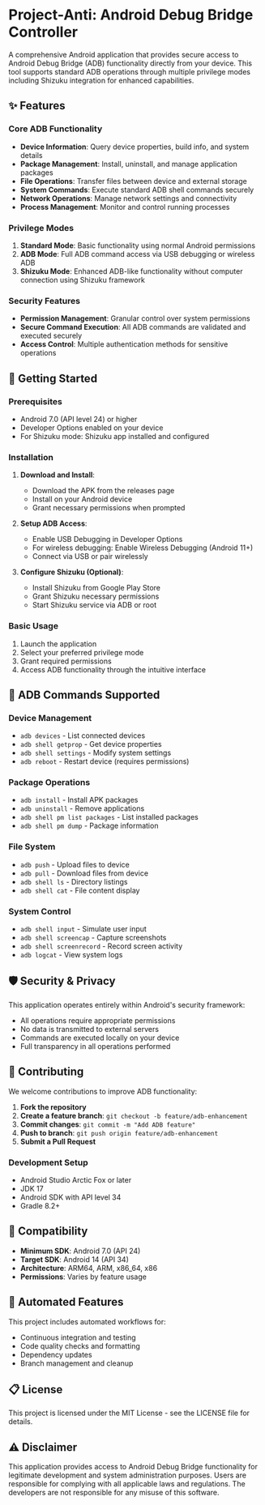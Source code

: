 # Project-Anti: Android Debug Bridge Controller

A comprehensive Android application that provides secure access to Android Debug Bridge (ADB) functionality directly from your device. This tool supports standard ADB operations through multiple privilege modes including Shizuku integration for enhanced capabilities.

## ✨ Features

### Core ADB Functionality
- **Device Information**: Query device properties, build info, and system details
- **Package Management**: Install, uninstall, and manage application packages
- **File Operations**: Transfer files between device and external storage
- **System Commands**: Execute standard ADB shell commands securely
- **Network Operations**: Manage network settings and connectivity
- **Process Management**: Monitor and control running processes

### Privilege Modes
1. **Standard Mode**: Basic functionality using normal Android permissions
2. **ADB Mode**: Full ADB command access via USB debugging or wireless ADB
3. **Shizuku Mode**: Enhanced ADB-like functionality without computer connection using Shizuku framework

### Security Features
- **Permission Management**: Granular control over system permissions
- **Secure Command Execution**: All ADB commands are validated and executed securely
- **Access Control**: Multiple authentication methods for sensitive operations

## 🚀 Getting Started

### Prerequisites
- Android 7.0 (API level 24) or higher
- Developer Options enabled on your device
- For Shizuku mode: Shizuku app installed and configured

### Installation
1. **Download and Install**:
   - Download the APK from the releases page
   - Install on your Android device
   - Grant necessary permissions when prompted

2. **Setup ADB Access**:
   - Enable USB Debugging in Developer Options
   - For wireless debugging: Enable Wireless Debugging (Android 11+)
   - Connect via USB or pair wirelessly

3. **Configure Shizuku (Optional)**:
   - Install Shizuku from Google Play Store
   - Grant Shizuku necessary permissions
   - Start Shizuku service via ADB or root

### Basic Usage
1. Launch the application
2. Select your preferred privilege mode
3. Grant required permissions
4. Access ADB functionality through the intuitive interface

## 🔧 ADB Commands Supported

### Device Management
- `adb devices` - List connected devices
- `adb shell getprop` - Get device properties
- `adb shell settings` - Modify system settings
- `adb reboot` - Restart device (requires permissions)

### Package Operations
- `adb install` - Install APK packages
- `adb uninstall` - Remove applications
- `adb shell pm list packages` - List installed packages
- `adb shell pm dump` - Package information

### File System
- `adb push` - Upload files to device
- `adb pull` - Download files from device
- `adb shell ls` - Directory listings
- `adb shell cat` - File content display

### System Control
- `adb shell input` - Simulate user input
- `adb shell screencap` - Capture screenshots
- `adb shell screenrecord` - Record screen activity
- `adb logcat` - View system logs

## 🛡️ Security & Privacy

This application operates entirely within Android's security framework:
- All operations require appropriate permissions
- No data is transmitted to external servers
- Commands are executed locally on your device
- Full transparency in all operations performed

## 🤝 Contributing

We welcome contributions to improve ADB functionality:

1. **Fork the repository**
2. **Create a feature branch**: `git checkout -b feature/adb-enhancement`
3. **Commit changes**: `git commit -m "Add ADB feature"`
4. **Push to branch**: `git push origin feature/adb-enhancement`
5. **Submit a Pull Request**

### Development Setup
- Android Studio Arctic Fox or later
- JDK 17
- Android SDK with API level 34
- Gradle 8.2+

## 📱 Compatibility

- **Minimum SDK**: Android 7.0 (API 24)
- **Target SDK**: Android 14 (API 34)
- **Architecture**: ARM64, ARM, x86_64, x86
- **Permissions**: Varies by feature usage

## 🔄 Automated Features

This project includes automated workflows for:
- Continuous integration and testing
- Code quality checks and formatting
- Dependency updates
- Branch management and cleanup

## 📋 License

This project is licensed under the MIT License - see the LICENSE file for details.

## ⚠️ Disclaimer

This application provides access to Android Debug Bridge functionality for legitimate development and system administration purposes. Users are responsible for complying with all applicable laws and regulations. The developers are not responsible for any misuse of this software.
